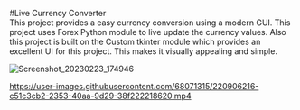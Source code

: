 #Live Currency Converter  
This project provides a easy currency conversion using a modern GUI. This project uses Forex Python module to live update the currency values.
Also this project is built on the Custom tkinter module which provides an excellent UI for this project.
This makes it visually appealing and simple.

![Screenshot_20230223_174946](https://user-images.githubusercontent.com/68071315/220905864-45842f03-16d0-43c7-80d0-84bc7ee1abd9.png)  








https://user-images.githubusercontent.com/68071315/220906216-c51c3cb2-2353-40aa-9d29-38f222218620.mp4

